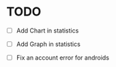 # TODO 

- [ ] Add Chart in statistics
- [ ] Add Graph in statistics
- [ ] Fix an account error for androids

